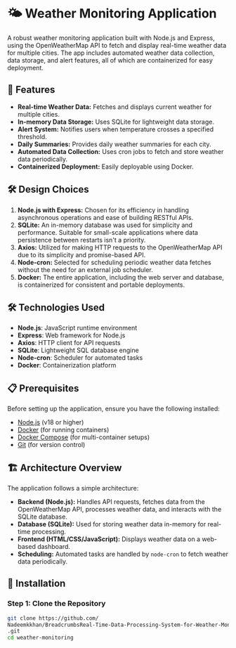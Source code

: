 # 🌤️ Weather Monitoring Application

A robust weather monitoring application built with Node.js and Express, using the OpenWeatherMap API to fetch and display real-time weather data for multiple cities. The app includes automated weather data collection, data storage, and alert features, all of which are containerized for easy deployment.




## 🌟 Features
- **Real-time Weather Data:** Fetches and displays current weather for multiple cities.
- **In-memory Data Storage:** Uses SQLite for lightweight data storage.
- **Alert System:** Notifies users when temperature crosses a specified threshold.
- **Daily Summaries:** Provides daily weather summaries for each city.
- **Automated Data Collection:** Uses cron jobs to fetch and store weather data periodically.
- **Containerized Deployment:** Easily deployable using Docker.

## 🛠 Design Choices

1. **Node.js with Express:** Chosen for its efficiency in handling asynchronous operations and ease of building RESTful APIs.
2. **SQLite:** An in-memory database was used for simplicity and performance. Suitable for small-scale applications where data persistence between restarts isn't a priority.
3. **Axios:** Utilized for making HTTP requests to the OpenWeatherMap API due to its simplicity and promise-based API.
4. **Node-cron:** Selected for scheduling periodic weather data fetches without the need for an external job scheduler.
5. **Docker:** The entire application, including the web server and database, is containerized for consistent and portable deployments.

## 🛠 Technologies Used
- **Node.js**: JavaScript runtime environment
- **Express**: Web framework for Node.js
- **Axios**: HTTP client for API requests
- **SQLite**: Lightweight SQL database engine
- **Node-cron**: Scheduler for automated tasks
- **Docker**: Containerization platform

## 📋 Prerequisites
Before setting up the application, ensure you have the following installed:
- [Node.js](https://nodejs.org/) (v18 or higher)
- [Docker](https://www.docker.com/products/docker-desktop) (for running containers)
- [Docker Compose](https://docs.docker.com/compose/) (for multi-container setups)
- [Git](https://git-scm.com/) (for version control)

## 🏗️ Architecture Overview

The application follows a simple architecture:
- **Backend (Node.js):** Handles API requests, fetches data from the OpenWeatherMap API, processes weather data, and interacts with the SQLite database.
- **Database (SQLite):** Used for storing weather data in-memory for real-time processing.
- **Frontend (HTML/CSS/JavaScript):** Displays weather data on a web-based dashboard.
- **Scheduling:** Automated tasks are handled by `node-cron` to fetch weather data periodically.

## 🚀 Installation

### Step 1: Clone the Repository
```bash
git clone https://github.com/
Nadeemkkhan/BreadcrumbsReal-Time-Data-Processing-System-for-Weather-Monitoring
.git
cd weather-monitoring
